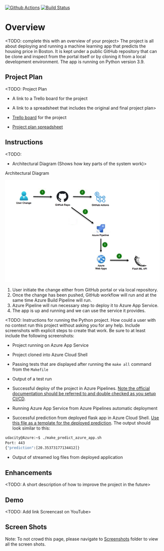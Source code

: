 [![Github Actions](https://github.com/bvt3/Udacity-Project2/actions/workflows/pythonapp.yml/badge.svg)](https://github.com/bvt3/Udacity-Project2/actions/workflows/pythonapp.yml)
[![Build Status](https://dev.azure.com/udacitytest/Flask-ML-Deploy/_apis/build/status%2Fbvt3.Udacity-Project2?branchName=main)](https://dev.azure.com/udacitytest/Flask-ML-Deploy/_build/latest?definitionId=5&branchName=main)

# Overview

<TODO: complete this with an overview of your project>
The project is all about deploying and running a machine learning app that predicts the housing price in Boston.
It is kept under a public GitHub repository that can be clone and inspect from the portal itself or by cloning it from a local development environment.
The app is running on Python version 3.9.

## Project Plan
<TODO: Project Plan

* A link to a Trello board for the project
* A link to a spreadsheet that includes the original and final project plan>

* [Trello board](https://trello.com/b/vmQ218hf/udacity-project2) for the project
* [Project plan spreadsheet](https://docs.google.com/spreadsheets/d/1apMKKebAqOvSA9z8hcqIV6f1Bb2gQdo4qqU8FKp7uVo/edit?usp=sharing)

## Instructions

<TODO:  
* Architectural Diagram (Shows how key parts of the system work)>

Architectural Diagram

![alt text](https://github.com/bvt3/Udacity-Project2/blob/main/Files/Architectural_Diagram.jpg?raw=true)

1. User initiate the change either from GitHub portal or via local repository.
2. Once the change has been pushed, GitHub workflow will run and at the same time Azure Build Pipeline will run.
3. Azure Pipeline will run necessary step to deploy it to Azure App Service.
4. The app is up and running and we can use the service it provides.

<TODO:  Instructions for running the Python project.  How could a user with no context run this project without asking you for any help.  Include screenshots with explicit steps to create that work. Be sure to at least include the following screenshots:

* Project running on Azure App Service

* Project cloned into Azure Cloud Shell

* Passing tests that are displayed after running the `make all` command from the `Makefile`

* Output of a test run

* Successful deploy of the project in Azure Pipelines.  [Note the official documentation should be referred to and double checked as you setup CI/CD](https://docs.microsoft.com/en-us/azure/devops/pipelines/ecosystems/python-webapp?view=azure-devops).

* Running Azure App Service from Azure Pipelines automatic deployment

* Successful prediction from deployed flask app in Azure Cloud Shell.  [Use this file as a template for the deployed prediction](https://github.com/udacity/nd082-Azure-Cloud-DevOps-Starter-Code/blob/master/C2-AgileDevelopmentwithAzure/project/starter_files/flask-sklearn/make_predict_azure_app.sh).
The output should look similar to this:

```bash
udacity@Azure:~$ ./make_predict_azure_app.sh
Port: 443
{"prediction":[20.35373177134412]}
```

* Output of streamed log files from deployed application

> 

## Enhancements

<TODO: A short description of how to improve the project in the future>

## Demo 

<TODO: Add link Screencast on YouTube>

## Screen Shots

Note: To not crowd this page, please navigate to [Screenshots](https://github.com/bvt3/flask-sklearn-benito-tio/tree/main/Screenshots) folder to view all the screen shots.


